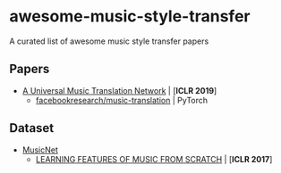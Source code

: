 # awesome-music-style-transfer
A curated list of awesome music style transfer papers

## Papers
- [A Universal Music Translation Network](https://github.com/facebookresearch/music-translation) | [**ICLR 2019**]
  + [facebookresearch/music-translation](https://github.com/facebookresearch/music-translation) | PyTorch

## Dataset
+ [MusicNet](https://homes.cs.washington.edu/~thickstn/musicnet.html)
  - [LEARNING FEATURES OF MUSIC FROM SCRATCH](https://pdfs.semanticscholar.org/fc92/4cd249276419bf1e4b9327dd6cf088e42fa6.pdf) | [**ICLR 2017**]
